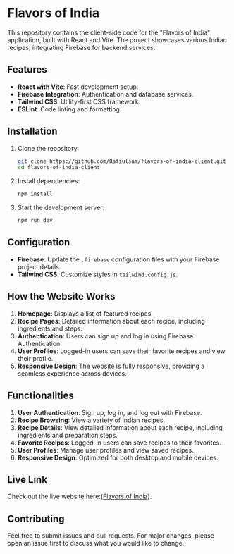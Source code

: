 # Flavors of India

This repository contains the client-side code for the "Flavors of India" application, built with React and Vite. The project showcases various Indian recipes, integrating Firebase for backend services.

## Features

- **React with Vite**: Fast development setup.
- **Firebase Integration**: Authentication and database services.
- **Tailwind CSS**: Utility-first CSS framework.
- **ESLint**: Code linting and formatting.

## Installation

1. Clone the repository:
    ```sh
    git clone https://github.com/Rafiulsam/flavors-of-india-client.git
    cd flavors-of-india-client
    ```

2. Install dependencies:
    ```sh
    npm install
    ```

3. Start the development server:
    ```sh
    npm run dev
    ```

## Configuration

- **Firebase**: Update the `.firebase` configuration files with your Firebase project details.
- **Tailwind CSS**: Customize styles in `tailwind.config.js`.


## How the Website Works

1. **Homepage**: Displays a list of featured recipes.
2. **Recipe Pages**: Detailed information about each recipe, including ingredients and steps.
3. **Authentication**: Users can sign up and log in using Firebase Authentication.
4. **User Profiles**: Logged-in users can save their favorite recipes and view their profile.
5. **Responsive Design**: The website is fully responsive, providing a seamless experience across devices.

## Functionalities

1. **User Authentication**: Sign up, log in, and log out with Firebase.
2. **Recipe Browsing**: View a variety of Indian recipes.
3. **Recipe Details**: View detailed information about each recipe, including ingredients and preparation steps.
4. **Favorite Recipes**: Logged-in users can save recipes to their favorites.
5. **User Profiles**: Manage user profiles and view saved recipes.
6. **Responsive Design**: Optimized for both desktop and mobile devices.

## Live Link
Check out the live website here:([Flavors of India](https://flavors-of-india-d6dbf.web.app/)). 

## Contributing

Feel free to submit issues and pull requests. For major changes, please open an issue first to discuss what you would like to change.

